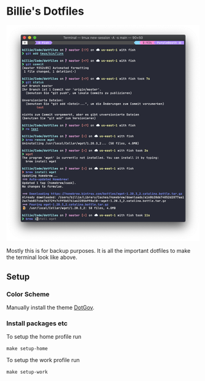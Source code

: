 # Billie's Dotfiles

![Image of my terminal](screenshot.png)

Mostly this is for backup purposes. It is all the important dotfiles to
make the terminal look like above.

## Setup

### Color Scheme

Manually install the theme
[DotGov](https://github.com/lysyi3m/macos-terminal-themes#dotgov).

### Install packages etc

To setup the home profile run

    make setup-home

To setup the work profile run

    make setup-work

